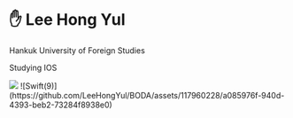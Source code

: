 # ✋ Lee Hong Yul 

Hankuk University of Foreign Studies

Studying IOS

<img align="Swift" src ="https://img.shields.io/badge/swift-F54A2A?style=for-the-badge&logo=swift&logoColor=white" />
![Swift(9)](https://github.com/LeeHongYul/BODA/assets/117960228/a085976f-940d-4393-beb2-73284f8938e0)
